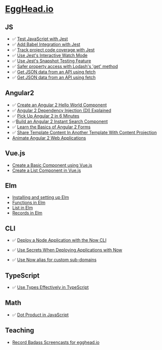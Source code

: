 # [EggHead.io](https://egghead.io)

## JS

- :white_check_mark: [Test JavaScript with Jest](https://egghead.io/lessons/javascript-test-javascript-with-jest)
- :white_check_mark: [Add Babel Integration with Jest](https://egghead.io/lessons/javascript-add-babel-integration-with-jest)
- :white_check_mark: [Track project code coverage with Jest](https://egghead.io/lessons/javascript-track-project-code-coverage-with-jest)
- :white_check_mark: [Use Jest's Interactive Watch Mode](https://egghead.io/lessons/javascript-use-jest-s-interactive-watch-mode)
- :white_check_mark: [Use Jest's Snapshot Testing Feature](https://egghead.io/lessons/javascript-use-jest-s-snapshot-testing-feature)
- :white_check_mark: [Safer property access with Lodash's 'get' method](https://egghead.io/lessons/javascript-safer-property-access-with-lodash-s-get-method)
- :white_check_mark: [Get JSON data from an API using fetch](https://egghead.io/lessons/javascript-get-json-data-from-an-api-using-fetch)
- :white_check_mark: [Get JSON data from an API using fetch](https://egghead.io/lessons/node-js-testing-es6-promises-in-node-js-using-mocha-and-chai)

## Angular2

- :white_check_mark: [Create an Angular 2 Hello World Component](https://egghead.io/lessons/angular-2-create-an-angular-2-hello-world-component)
- :white_check_mark: [Angular 2 Dependency Injection (DI) Explained](https://egghead.io/courses/angular-2-dependency-injection-di-explained)
- :white_check_mark: [Pick Up Angular 2 in 6 Minutes](https://egghead.io/lessons/angular-2-pick-up-angular-2-in-6-minutes)
- :white_check_mark:[Build an Angular 2 Instant Search Component](https://egghead.io/courses/build-an-angular-2-instant-search-component)
- :white_check_mark: [Learn the Basics of Angular 2 Forms](https://egghead.io/courses/intro-to-angular-2-forms)
- :white_check_mark: [Share Template Content In Another Template With Content Projection](https://egghead.io/lessons/angular-2-share-template-content-in-another-template-with-content-projection)
- [Animate Angular 2 Web Applications](https://egghead.io/courses/animate-angular-2-web-applications)

## Vue.js

- [Create a Basic Component using Vue.js](https://egghead.io/lessons/javascript-create-a-basic-component-using-vue-js)
- [Create a List Component in Vue.js](https://egghead.io/lessons/javascript-create-a-list-component-in-vue-js)

## Elm

- [Installing and setting up Elm](https://egghead.io/lessons/elm-installing-and-setting-up-elm)
- [Functions in Elm](https://egghead.io/lessons/elm-functions-in-elm)
- [List in Elm](https://egghead.io/lessons/elm-list-in-elm)
- [Records in Elm](https://egghead.io/lessons/elm-records-in-elm)

## CLI

- :white_check_mark: [Deploy a Node Application with the Now CLI](https://egghead.io/lessons/node-js-deploy-a-node-application-with-the-now-cli)

- :white_check_mark: [Use Secrets When Deploying Applications with Now](https://egghead.io/lessons/node-js-use-secrets-when-deploying-applications-with-now)

- :white_check_mark: [Use Now alias for custom sub-domains](https://egghead.io/lessons/node-js-use-now-alias-for-custom-sub-domains)

## TypeScript

- :white_check_mark: [Use Types Effectively in TypeScript](https://egghead.io/lessons/typescript-introduction-to-static-typing)

## Math

- :white_check_mark: [Dot Product in JavaScript](https://egghead.io/lessons/javascript-dot-product-in-javascript)

## Teaching
- [Record Badass Screencasts for egghead.io](https://egghead.io/courses/record-badass-screencasts-for-egghead-io)